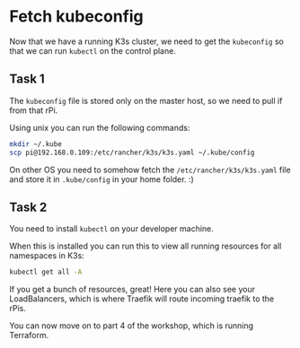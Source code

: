 # Fetch kubeconfig

Now that we have a running K3s cluster, we need to get the `kubeconfig` so that we can run `kubectl` on the control plane.

## Task 1

The `kubeconfig` file is stored only on the master host, so we need to pull if from that rPi.

Using unix you can run the following commands:
```bash
mkdir ~/.kube
scp pi@192.168.0.109:/etc/rancher/k3s/k3s.yaml ~/.kube/config
```

On other OS you need to somehow fetch the `/etc/rancher/k3s/k3s.yaml` file and store it in `.kube/config` in your home folder. :)

## Task 2

You need to install `kubectl` on your developer machine.

When this is installed you can run this to view all running resources for all namespaces in K3s:

```bash
kubectl get all -A
```

If you get a bunch of resources, great!
Here you can also see your LoadBalancers, which is where Traefik will route incoming traefik to the rPis.

You can now move on to part 4 of the workshop, which is running Terraform.
